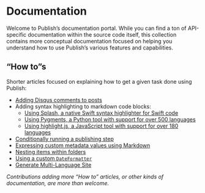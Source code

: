 # Documentation

Welcome to Publish’s documentation portal. While you can find a ton of API-specific documentation within the source code itself, this collection contains more conceptual documentation focused on helping you understand how to use Publish’s various features and capabilities.

## “How to”s

Shorter articles focused on explaining how to get a given task done using Publish:

- [Adding Disqus comments to posts](HowTo/adding-disqus-comments-to-item-pages.md)
- Adding syntax highlighting to markdown code blocks:
    - [Using Splash, a native Swift syntax highlighter for Swift code](HowTo/SyntaxHighlighting/using-splash.md)
    - [Using Pygments, a Python tool with support for over 500 languages](HowTo/SyntaxHighlighting/using-pygments.md)
    - [Using highlight.js, a JavaScript tool with support for over 180 languages](HowTo/SyntaxHighlighting/using-highlight-js.md)
- [Conditionally running a publishing step](HowTo/conditionally-run-a-step.md)
- [Expressing custom metadata values using Markdown](HowTo/custom-markdown-metadata-values.md)
- [Nesting items within folders](HowTo/nested-items.md)
- [Using a custom `DateFormatter`](HowTo/using-a-custom-date-formatter.md)
- [Generate Multi-Language Site](HowTo/generate-multi-language-site.md)

*Contributions adding more “How to” articles, or other kinds of documentation, are more than welcome.*
